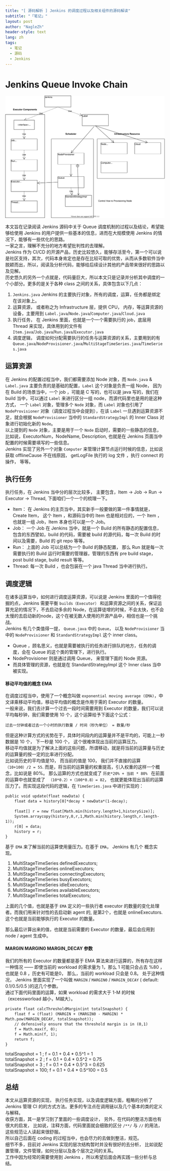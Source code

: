 ```yaml
---
title: "[ 源码解析 ] Jenkins 的调度过程以及相关组件的源码解读"
subtitle: "「笔记」"
layout: post
author: "NagleZh"
header-style: text
lang: zh
tags:
  - 笔记
  - 源码
  - Jenkins
---
```


# Jenkins Queue Invoke Chain
![Arch Image](https://raw.githubusercontent.com/NagleZhang/NagleZhang.github.io/blog/_posts/images/JenkinsQueue.svg)

本文旨在记录阅读 Jenkins 源码中关于 Queue 调度机制的过程以及结论，希望能够给使用 Jenkins 的用户提供一些基本的信息，进而在大规模使用 Jenkins 的情况下，能够有一些优化的思路。  
一家之言，理解不充分的地方希望批判性的去理解。  
Jenkins 作为 CI/CD 的开源产品，历史比较悠久，能够存活至今，第一个可以说是社区支持，其次，代码本身肯定也是存在比较可取的优势，从而从多数软件当中脱颖而出，所以，阅读及分析代码，能够给后续设计其他的产品带来很好的思路以及见解。  
历史悠久的另外一个点就是，代码量巨大，所以本文只是记录并分析其中调度的一个小部分。更多的是关于各种 class 之间的关系，具体包含以下几点：  

  1. `Jenkins.java` Jenkins 的主要执行对象，所有的调度，运算，任务都是绑定在该对象上。
  2. 运算资源， 或者称之为 Infrastructure 层，提供 CPU， 内存，等运算资源的设备，主要用到 `Label.java`/`Node.java`/`Computer.java`/`Cloud.java`
  3. 执行任务， 在 Jenkins 里面，也就是一个一个需要执行的 job，底层用 Thread 来实现，具体用到的文件有 `Item.java`/`Job.java`/`Run.java`/`Executor.java`
  4. 调度逻辑， 调度如何分配需要执行的任务与运算资源的关系，主要用到的有 `Queue.java`/`NodeProvisioner.java`/`MultiStageTimeSeries.java`/`TimeSeries.java`

## 运算资源
在 Jenkins 的配置过程当中，我们都需要添加 Node 对象，而 `Node.java` & `Label.java` 主要负责的是基础的配置，`Label` 这个对象是负责一组 Node， 因为在 Build 的场景当中，一个 job ，可能是 C 写的，也可以是 java 写的，我们在 build 当中，可以通过 `Label` 来进行区分一组 node，而源代码里也是用的是这种方式， 一个 `Label` 对象，管理多个 `Node` 对象，而 `Label` 对象也引用了 `NodeProvisioner` 对象（调度过程当中会提到），在该 `Label` 一旦遇到运算资源不足，就会根据 `NodeProvisioner` 当中的 `StandardStrategyImpl` 的 Inner Class 对象进行初始化新的 `Node`。  
以上提到的 `Node` 对象，主要是用于一个 `Node` 启动时，需要的一些静态的信息， 比如说，ExecutorNum，NodeName, Description, 也就是在 Jenkins 页面当中配置的时候需要填写的一些信息。  
Jenkins 实现了另外一个对象 `Computer` 来管理计算节点运行时候的信息，比如说获取 offlineCause 不在线原因， getLogFile 执行的 log 文件 ，执行 connect 的操作， 等等。  
    
## 执行任务
执行任务，在 Jenkins 当中分的层次比较多， 主要包含，Item -> Job -> Run -> Executor -> Thread, 下面咱们一个一个的梳理一下。  
- Item： 在 Jenkins 的主页当中，其实新手一般要做的第一件事情就是， Create  Item， 这个 Item ，和源码当中的 Item 也是相对应的，一个 Item ，也就是一组 Job，Item 本身也可以是一个 Job。
- Job： 一个 Job 在 Jenkins 当中，就是一个 Build 的所有静态的配置信息，包含的东西譬如，build 的代码，需要被 build 的源代码，每一次 Build 的时间以及需要，Build 的 git repo 等等。
- Run： 上面的 Job 可以总结为一个 Build 的静态配置， 那么 Run 就是每一次需要执行的 Build 运行时需要的管理器，管理的东西有 pre build stage， post build stage, build result 等等。
- Thread: 每一次 Build ，也会包装在一个 java Thread 当中进行执行。

## 调度逻辑
在诸多运算当中，如何进行调度运算资源，可以说是 Jenkins 里面的一个值得挖掘的点，Jenkins 需要平衡 `builds（Executor）` 和运算资源之间的关系，保证运算充足的情况下，不去启动多余的 Node，在运算徒增的时候，不会太快，也不会太慢的去启动新的node，这个在被无数人使用的开源产品中，相信也是一个挑战。  
Jenkins 有几个类值得一提， `Queue.java` 中的 `Queue`， 以及 `NodeProvisioner` 当中的 `NodeProvisioner` 和 `StandardStrategyImpl` 这个 inner class。  
- Queue ，顾名思义，也就是需要被执行的任务进行排队的地方，任务的调度，会在 Queue 的这个类的管理下，进行执行。  
- NodeProvisioner 则是通过调用 Queue， 来管理下面的 Node 资源。  
- 而具体管理的资源，也就是在 StandardStrategyImpl 这个 Inner class 当中被实现。  
    
#### 移动平均值的概念 EMA
在调度过程当中，使用了一个概念叫做 `exponential moving average (EMA)`，中文译乘移动平均值，移动平均值的概念是作用于需的 Executor 的数量。  
一般来说，我们去计算一个过去一段时间需要用到 Executor 的数量，我们可以说平均每秒钟，我们需要使用 10 个，这个运算给予下面这个公式：  

`过去一分钟或者过去一个小时的执行数量 / 时间（秒为单位） = 数量/秒 `

但是这种计算方式的劣势在于，具体时间段内的运算量并不是平均的，可能上一秒数据是 10 个， 下一秒是 100 个， 这个很难体现出当前的运算压力。  
移动平均值就是为了解决上面的这些问题，所谓移动，就是将当前的运算量与历史的运算量的按一定的比率进行分配。  
比如说历史的平均值是10， 而当前的值是 100， 我们并不直接的运算 `（10+100）/2 = 55`. 而是，将当前的运算量的权重提高，引入权重的这样一个概念，比如说是 80%。 那么运算的方式也就变成了 `历史*20% + 当前 * 80% ` 在前面的运算中也就变成了 ` （10*0.2）+（100*0.8）= 82`， 也就更能体现出当前的运算压力了。而实现这段代码的逻辑，在 `TimeSeries.java` 中进行实现的：  

```
public void update(float newData) {
    float data = history[0]*decay + newData*(1-decay);

    float[] r = new float[Math.min(history.length+1,historySize)];
    System.arraycopy(history,0,r,1,Math.min(history.length,r.length-1));
    r[0] = data;
    history = r;
}
```

基于 `EMA` 来了解当前的运算使用量压力。在基于 `EMA`， Jenkins 有几个 概念实现。  

1. MultiStageTimeSeries definedExecutors;
2. MultiStageTimeSeries onlineExecutors;
3. MultiStageTimeSeries connectingExecutors;
4. MultiStageTimeSeries busyExecutors;
5. MultiStageTimeSeries idleExecutors;
6. MultiStageTimeSeries availableExecutors;
7. MultiStageTimeSeries totalExecutors;

上面的几个值，也就是基于 `EMA` 定义的一些执行者 executor 的数量的变化处理者。而我们用来针对性的去启动新 agent 的, 是第2个，也就是 onlineExecutors. 这个也就是当前能够执行的 Executor 的数量。  

那么最后计算出来的值，也就是当前需要的 Executor 的数量，最后会应用到 node / agent 生成中。  

#### MARGIN MARGIN0 MARGIN_DECAY 参数

我们的所有的 Executor 的数量都是基于 EMA 算法来进行运算的，所有存在这样一种情况 —— 即使当前的 workload 的需求量为 1，那么 1 可能只会占去 %80 ，也就是 0.8 ，历史有可能是0， 那么，当前的 workload 只会是 0.8。 处于这种情况， Jenkins 里面实现了一个叫做 `MARGIN` / `MARGIN0` / `MARGIN_DECAY` ( default: 0.1/0.5/0.5 )的这几个参数。  
通过下面代码里面的运算，如果 workload 的需求大于 1-M 的时候（excessworload 越小，M越大）。  

```
private float calcThresholdMargin(int totalSnapshot) {
    float f = (float) (MARGIN + (MARGIN0 - MARGIN) * Math.pow(MARGIN_DECAY, totalSnapshot));
    // defensively ensure that the threshold margin is in (0,1)
    f = Math.max(f, 0);
    f = Math.min(f, 1);
    return f;
}
```

totalSnapshot = 1 ; f = 0.1 + 0.4 * 0.5^1 = 1  
totalSnapshot = 2 ; f = 0.1 + 0.4 * 0.5^2 = 0.75  
totalSnapshot = 3 ; f = 0.1 + 0.4 * 0.5^3 = 0.625  
totalSnapshot = 100; f = 0.1 + 0.4 * 0.5^100 = 0.5  

## 总结
本文从运算资源的实现， 执行任务实现，以及调度逻辑方面，粗略的分析了 Jenkins 管理 CI 的的方式方法。更多的专注点在调用链以及几个基本的类的定义与解释。  
收获方面，其一是学习到了里面的一些调度设计， 另外，在代码的整洁方面也有很大的启发， 比如说，注释方面，代码里面就会细致的区分 `/**/` 与 `//` 的用法，这些规范让人读起来很舒服。  
所以自己后面在 coding 的过程当中，也会尽力的去做到整洁，规范。  
细节不多，目前对 Jenkins 实现的层次结构暂时并没有很好的去分析， 比如说配置管理，文件管理，如何分层以及各个层次之间的关系。  
工作中因为经常的需要使用到 Jenkins ，所以希望后面会再实践一些分析与总结。  

